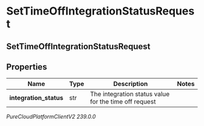 # SetTimeOffIntegrationStatusRequest

## SetTimeOffIntegrationStatusRequest

## Properties

|Name | Type | Description | Notes|
|------------ | ------------- | ------------- | -------------|
| **integration_status** | str | The integration status value for the time off request | |



_PureCloudPlatformClientV2 239.0.0_
